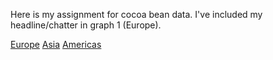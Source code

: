 Here is my assignment for cocoa bean data. I've included my headline/chatter in graph 1 (Europe).

[Europe](https://datawrapper.dwcdn.net/Dycf8/1/)
[Asia](https://datawrapper.dwcdn.net/2N9WS/1/)
[Americas](https://datawrapper.dwcdn.net/F2avQ/2/)

